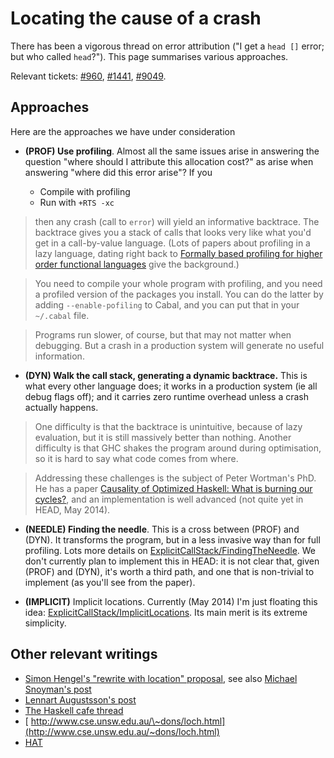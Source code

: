 # Locating the cause of a crash


There has been a vigorous thread on error attribution ("I get a `head []` error; but who called `head`?").  This page summarises various approaches.


Relevant tickets: [\#960](https://gitlab.haskell.org//ghc/ghc/issues/960), [\#1441](https://gitlab.haskell.org//ghc/ghc/issues/1441), [\#9049](https://gitlab.haskell.org//ghc/ghc/issues/9049).

## Approaches


Here are the approaches we have under consideration

- **(PROF) Use profiling**.  Almost all the same issues arise in answering the question "where should I attribute this allocation cost?" as arise when answering "where did this error arise"?  If you

  - Compile with profiling
  - Run with `+RTS -xc`

>
> then any crash (call to `error`) will yield an informative backtrace.  The backtrace gives you a stack of calls that looks very like what you'd get in a call-by-value language.  (Lots of papers about profiling in a lazy language, dating right back to [ Formally based profiling for higher order functional languages](http://research.microsoft.com/~simonpj/papers/1997_profiling_TOPLAS.ps.gz) give the background.)

>
> You need to compile your whole program with profiling, and you need a profiled version of the packages you install. You can do the latter by adding `--enable-pofiling` to Cabal, and you can put that in your `~/.cabal` file.

>
> Programs run slower, of course, but that may not matter when debugging.  But a crash in a production system will generate no useful information.

- **(DYN) Walk the call stack, generating a dynamic backtrace.**  This is what every other language does; it works in a production system (ie all debug flags off); and it carries zero runtime overhead unless a crash actually happens.

>
> One difficulty is that the backtrace is unintuitive, because of lazy evaluation, but it is still massively better than nothing.  Another difficulty is that GHC shakes the program around during optimisation, so it is hard to say what code comes from where.

>
> Addressing these challenges is the subject of Peter Wortman's PhD.  He has a paper [ Causality of Optimized Haskell: What is burning our cycles?](http://eprints.whiterose.ac.uk/77401/), and an implementation is well advanced (not quite yet in HEAD, May 2014).

- **(NEEDLE) Finding the needle**.  This is a cross between (PROF) and (DYN).  It transforms the program, but in a less invasive way than for full profiling.  Lots more details on [ExplicitCallStack/FindingTheNeedle](explicit-call-stack/finding-the-needle).  We don't currently plan to implement this in HEAD: it is not clear that, given (PROF) and (DYN), it's worth a third path, and one that is non-trivial to implement (as you'll see from the paper).

- **(IMPLICIT)** Implicit locations.  Currently (May 2014) I'm just floating this idea: [ExplicitCallStack/ImplicitLocations](explicit-call-stack/implicit-locations).  Its main merit is its extreme simplicity.

## Other relevant writings

- [ Simon Hengel's "rewrite with location" proposal](https://github.com/sol/rewrite-with-location), see also [ Michael Snoyman's post](http://www.haskell.org/pipermail/haskell-cafe/2013-February/106617.html)
- [ Lennart Augustsson's post](http://augustss.blogspot.se/2014/04/haskell-error-reporting-with-locations_5.html)
- [ The Haskell cafe thread](http://www.haskell.org/pipermail/haskell-cafe/2006-November/019549.html)
- [ http://www.cse.unsw.edu.au/\~dons/loch.html](http://www.cse.unsw.edu.au/~dons/loch.html)
- [ HAT](http://haskell.org/hat)
